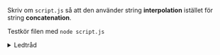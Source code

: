 
Skriv om `script.js` så att den använder string **interpolation** istället för string **concatenation**.

Testkör filen med `node script.js`

<details>
<summary>Ledtråd</summary>

````javascript
// This is string concatenation
"hello " + name
````

````javascript
// This is string interpolation
`hello ${name}`
````
</details>